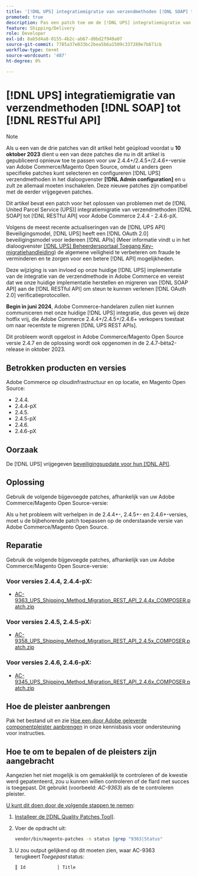 ```yaml
---
title: '[!DNL UPS] integratiemigratie van verzendmethoden [!DNL SOAP] tot [!DNL RESTful API]'
promoted: true
description: Pas een patch toe om de [!DNL UPS] integratiemigratie van verzendmethoden [!DNL SOAP] tot [!DNL RESTful API] voor Adobe Commerce 2.4.4 - 2.4.6-pX.
feature: Shipping/Delivery
role: Developer
exl-id: 8ab5d4a8-0155-4b2c-ab67-d0bd2f949a07
source-git-commit: 7785a37e033bc2bea5b6a1509c337289e7b871cb
workflow-type: tm+mt
source-wordcount: '487'
ht-degree: 0%

---
```


# [!DNL UPS] integratiemigratie van verzendmethoden [!DNL SOAP] tot [!DNL RESTful API]

>[!NOTE]
>
>Als u een van de drie patches van dit artikel hebt geüpload voordat u **10 oktober 2023** dient u een van deze patches die nu in dit artikel is gepubliceerd opnieuw toe te passen voor uw 2.4.4+/2.4.5+/2.4.6+-versie van Adobe Commerce/Magento Open Source, omdat u anders geen specifieke patches kunt selecteren en configureren [!DNL UPS] verzendmethoden in het dialoogvenster **[!DNL Admin configuration]** en u zult ze allemaal moeten inschakelen. Deze nieuwe patches zijn compatibel met de eerder vrijgegeven patches.

Dit artikel bevat een patch voor het oplossen van problemen met de [!DNL United Parcel Service (UPS)] integratiemigratie van verzendmethoden [!DNL SOAP] tot [!DNL RESTful API] voor Adobe Commerce 2.4.4 - 2.4.6-pX.

Volgens de meest recente actualiseringen van de [!DNL UPS API] Beveiligingsmodel, [!DNL UPS] heeft een [!DNL OAuth 2.0] beveiligingsmodel voor iedereen [!DNL APIs] (Meer informatie vindt u in het dialoogvenster [[!DNL UPS] Beheerdersportaal Toegang Key-migratiehandleiding](https://developer.ups.com/oauth-developer-guide?loc=en_US&amp;sp_rid=NTA5MzQ1OTE2NjEyS0&amp;sp_mid=72989914)) de algemene veiligheid te verbeteren om fraude te verminderen en te zorgen voor een betere [!DNL API] mogelijkheden.

Deze wijziging is van invloed op onze huidige [!DNL UPS] implementatie van de integratie van de verzendmethode in Adobe Commerce en vereist dat we onze huidige implementatie herstellen en migreren van [!DNL SOAP API] aan de [!DNL RESTful API] om steun te kunnen verlenen [!DNL OAuth 2.0] verificatieprotocollen.

**Begin in juni 2024**, Adobe Commerce-handelaren zullen niet kunnen communiceren met onze huidige [!DNL UPS] integratie, dus geven wij deze hotfix vrij, die Adobe Commerce 2.4.4+/2.4.5+/2.4.6+ verkopers toestaat om naar recentste te migreren [!DNL UPS REST APIs].

Dit probleem wordt opgelost in Adobe Commerce/Magento Open Source versie 2.4.7 en de oplossing wordt ook opgenomen in de 2.4.7-bèta2-release in oktober 2023.

## Betrokken producten en versies

Adobe Commerce op cloudinfrastructuur en op locatie, en Magento Open Source:

* 2.4.4.
* 2.4.4-pX
* 2.4.5.
* 2.4.5-pX
* 2.4.6.
* 2.4.6-pX

## Oorzaak

De [!DNL UPS] vrijgegeven [beveiligingsupdate voor hun [!DNL API]](https://developer.ups.com/oauth-developer-guide?loc=en_US&amp;sp_rid=NTA5MzQ1OTE2NjEyS0&amp;sp_mid=72989914).

## Oplossing

Gebruik de volgende bijgevoegde patches, afhankelijk van uw Adobe Commerce/Magento Open Source-versie:

Als u het probleem wilt verhelpen in de 2.4.4+-, 2.4.5+- en 2.4.6+-versies, moet u de bijbehorende patch toepassen op de onderstaande versie van Adobe Commerce/Magento Open Source.

## Reparatie

Gebruik de volgende bijgevoegde patches, afhankelijk van uw Adobe Commerce/Magento Open Source-versie:

### Voor versies 2.4.4, 2.4.4-pX:

* [AC-9363_UPS_Shipping_Method_Migration_REST_API_2.4.4x_COMPOSER.patch.zip](assets/AC-9646_UPS_Shipping_Method_Migration_REST_API_2.4.4x_COMPOSER.patch.zip)

### Voor versies 2.4.5, 2.4.5-pX:

* [AC-9358_UPS_Shipping_Method_Migration_REST_API_2.4.5x_COMPOSER.patch.zip](assets/AC-9647_UPS_Shipping_Method_Migration_REST_API_2.4.5x_COMPOSER.patch.zip)

### Voor versies 2.4.6, 2.4.6-pX:

* [AC-9345_UPS_Shipping_Method_Migration_REST_API_2.4.6x_COMPOSER.patch.zip](assets/AC-9648_UPS_Shipping_Method_Migration_REST_API_2.4.6x_COMPOSER.patch.zip)

## Hoe de pleister aanbrengen

Pak het bestand uit en zie [Hoe een door Adobe geleverde componentpleister aanbrengen](https://experienceleague.adobe.com/docs/commerce-knowledge-base/kb/how-to/how-to-apply-a-composer-patch-provided-by-magento.html) in onze kennisbasis voor ondersteuning voor instructies.

## Hoe te om te bepalen of de pleisters zijn aangebracht

Aangezien het niet mogelijk is om gemakkelijk te controleren of de kwestie werd gepatenteerd, zou u kunnen willen controleren of de flard met succes is toegepast. Dit gebruikt (voorbeeld: *AC-9363*) als de te controleren pleister.

<u>U kunt dit doen door de volgende stappen te nemen</u>:

1. [Installeer de [!DNL Quality Patches Tool]](https://experienceleague.adobe.com/docs/commerce-operations/tools/quality-patches-tool/usage.html).
1. Voer de opdracht uit:

   ```bash
   vendor/bin/magento-patches -n status |grep "9363|Status"
   ```

1. U zou output gelijkend op dit moeten zien, waar AC-9363 terugkeert *Toegepast* status:

   ```bash
   ║ Id            │ Title                                                        │ Category        │ Origin                 │ Status      │ Details                                          ║ ║ N/A           │ ../m2-hotfixes/AC-9363_USPS_Ground_Advantage_shipping_method_COMPOSER_patch.patch      │ Other           │ Local                  │ Applied     │ Patch type: Custom                                
   ```
